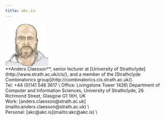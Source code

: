 ```yaml
---
title: akc.is
---
```

<div class="row">
<div class="three columns">
<img id="me"
     src="images/me.png" 
     alt="Anders Claesson" 
     width="135px"
     />
</div>
<div class="nine columns">
  **Anders Claesson**, senior lecturer at
  [University of Strathclyde](http://www.strath.ac.uk/cis/),
  and a member of the
  [Strathclyde Combinatorics group](http://combinatorics.cis.strath.ac.uk/). <br style="margin-bottom:8px;">
  Tel: +44 (0)141 548 3617 \
  Office: Livingstone Tower 1426\
  Department of Computer and Information Sciences, University of
  Strathclyde, 26 Richmond Street, Glasgow G1 1XH, UK
</div>
</div>
<div class="row">
<div class="six columns">
  Work:
  [anders.claesson@strath.ac.uk](mailto:anders.claesson@strath.ac.uk) \
</div>
<div class="six columns">
  Personal:
  [akc@akc.is](mailto:akc@akc.is) \
</div>
</div>
